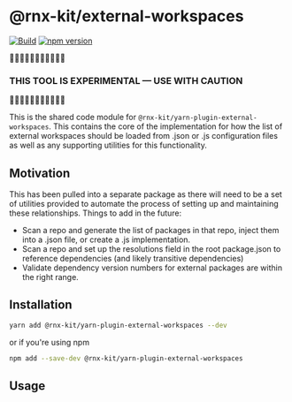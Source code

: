 <!-- We recommend an empty change log entry for a new package: `yarn change --empty` -->

# @rnx-kit/external-workspaces

[![Build](https://github.com/microsoft/rnx-kit/actions/workflows/build.yml/badge.svg)](https://github.com/microsoft/rnx-kit/actions/workflows/build.yml)
[![npm version](https://img.shields.io/npm/v/@rnx-kit/yarn-plugin-external-workspaces)](https://www.npmjs.com/package/@rnx-kit/yarn-plugin-external-workspaces)

🚧🚧🚧🚧🚧🚧🚧🚧🚧🚧🚧

### THIS TOOL IS EXPERIMENTAL — USE WITH CAUTION

🚧🚧🚧🚧🚧🚧🚧🚧🚧🚧🚧

This is the shared code module for `@rnx-kit/yarn-plugin-external-workspaces`.
This contains the core of the implementation for how the list of external
workspaces should be loaded from .json or .js configuration files as well as any
supporting utilities for this functionality.

## Motivation

This has been pulled into a separate package as there will need to be a set of
utilities provided to automate the process of setting up and maintaining these
relationships. Things to add in the future:

- Scan a repo and generate the list of packages in that repo, inject them into a
  .json file, or create a .js implementation.
- Scan a repo and set up the resolutions field in the root package.json to
  reference dependencies (and likely transitive dependencies)
- Validate dependency version numbers for external packages are within the right
  range.

## Installation

```sh
yarn add @rnx-kit/yarn-plugin-external-workspaces --dev
```

or if you're using npm

```sh
npm add --save-dev @rnx-kit/yarn-plugin-external-workspaces
```

## Usage
